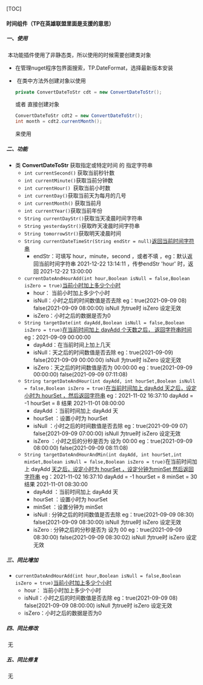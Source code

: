 [TOC]

#### 时间组件（TP在英雄联盟里面是支援的意思）

##### 一、使用

​	本功能插件使用了非静态类，所以使用的时候需要创建类对象

- ​	在管理nuget程序包界面搜索，TP.DateFormat，选择最新版本安装

- ​    在类中方法外创建对象以使用

  ```c#
  private ConvertDateToStr cdt = new ConvertDateToStr();
  ```

  或者 直接创建对象

  ```c#
  ConvertDateToStr cdt2 = new ConvertDateToStr();
  int month = cdt2.currentMonth();
  ```

  来使用

##### 二、功能

- 类 **ConvertDateToStr** 获取指定或特定时间 的 指定字符串
  - `int currentSecond()` 获取当前秒针数
  - `int currentMinute()`获取当前分钟数
  - `int currentHour() `获取当前小时数
  - `int currentDay()`获取当前天为每月的几号
  - `int currentMonth()` 获取当前月
  - `int currentYear()`获取当前年份
  - `String currentDayStr()`获取当天凌晨时间字符串
  - `String yesterdayStr()`获取昨天凌晨时间字符串
  - `String tomorrowStr()`获取明天凌晨时间
  - `String currentDateTimeStr(String endStr = null)`<u>返回当前时间字符串</u>
    - endStr：可填写 hour，minute，second ，或者不填 ，eg：默认返回当前时间字符串 2021-12-22 13:14:11 ，传参endStr 'hour' 时，返回 2021-12-22 13:00:00
  - `currentDateAndHourAdd(int hour,Boolean isNull = false,Boolean isZero = true)`<u>当前小时加上多少个小时</u>
    - hour： 当前小时加上多少个小时 
    - isNull：小时之后的时间数值是否去除 eg：true(2021-09-09 08)  false(2021-09-09 08:00:00)  isNull 为true时 isZero 设定无效
    - isZero：小时之后的数据是否为0
  - `String targetDate(int dayAdd,Boolean isNull = false,Boolean isZero = true)`<u>在当前时间加上 dayAdd  个天数之后， 返回字符串时间</u>  eg：2021-09-09 00:00:00
    - dayAdd：在当前时间上加上几天
    - isNull：天之后的时间数值是否去除 eg：true(2021-09-09)  false(2021-09-09 00:00:00)  isNull 为true时 isZero 设定无效
    - isZero：天之后的时间数值是否为 00:00:00 eg：true(2021-09-09 00:00:00)  false(2021-09-09 07:11:08)
  - `String targetDateAndHour(int dayAdd, int hourSet,Boolean isNull = false,Boolean isZero = true)`<u>在当前时间加上 dayAdd  天之后，设定小时为  hourSet  ，然后返回字符串</u> eg：2021-11-02 16:37:10     dayAdd = -1 hourSet = 8  结果 2021-11-01 08:00:00
    - dayAdd ：当前时间加上 dayAdd 天
    - hourSet ：设置小时为 hourSet
    - isNull ：小时之后的时间数值是否去除 eg：true(2021-09-09 07)  false(2021-09-09 07:00:00)  isNull 为true时 isZero 设定无效
    - isZero ：小时之后的分秒是否为 设为 00:00 eg：true(2021-09-09 08:00:00)  false(2021-09-09 08:11:08)
  - `String targetDateAndHourAndMin(int dayAdd, int hourSet,int minSet,Boolean isNull = false,Boolean isZero = true)`在当前时间加上 dayAdd  <u>天之后，设定小时为  hourSet  ，设定分钟为minSet 然后返回字符串</u> eg：2021-11-02 16:37:10     dayAdd = -1 hourSet = 8 minSet = 30  结果 2021-11-01 08:30:00
    - dayAdd ：当前时间加上 dayAdd 天
    - hourSet ：设置小时为 hourSet
    - minSet ：设置分钟为 minSet
    - isNull :  分钟之后的时间数值是否去除 eg：true(2021-09-09 08:30)  false(2021-09-09 08:30:00)  isNull 为true时 isZero 设定无效
    - isZero : 分钟之后的分秒是否为 设为 00 eg：true(2021-09-09 08:30:00)  false(2021-09-09 08:30:02)  isNull 为true时 isZero 设定无效

##### 三、同比增加

- `currentDateAndHourAdd(int hour,Boolean isNull = false,Boolean isZero = true)`<u>当前小时加上多少个小时</u>
  - hour： 当前小时加上多少个小时 
  - isNull：小时之后的时间数值是否去除 eg：true(2021-09-09 08)  false(2021-09-09 08:00:00)  isNull 为true时 isZero 设定无效
  - isZero：小时之后的数据是否为0

##### 四、同比修改

​	无

##### 五、同比修复

​	无

​	

